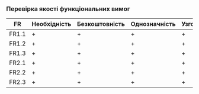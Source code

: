 ### Перевірка якості функціональних вимог
| FR   | Необхідність | Безкоштовність | Однозначність | Узгодженість | Завершеність | Атомарність | Здійсненність | Відстежуваність | Перевіряємість |
|------|--------------|---------------|--------------|--------------|--------------|-------------|--------------|-----------------|----------------|
| FR1.1| +        	| +         	| +        	| +        	| +        	| +       	| +        	| +           	| +          	|
| FR1.2| +        	| +         	| +        	| +  	        | +        	| +       	| +        	| +           	| +          	|
| FR1.3| +        	| +         	| +        	| +        	| +        	| +       	| +        	| +           	| +          	|
| FR2.1| +      	| +         	| +        	| +        	| +        	| +       	| +        	| +           	| +          	|
| FR2.2| +        	| +         	| +        	| +        	| +        	| +       	| +        	| +        	| +          	|
| FR2.3| +        	| +         	| +        	| +        	| +        	| +       	| +        	| +           	| +          	|
